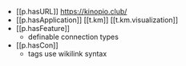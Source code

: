 
- [[p.hasURL]] https://kinopio.club/
- [[p.hasApplication]] [[t.km]] [[t.km.visualization]]
- [[p.hasFeature]]
  - definable connection types
- [[p.hasCon]]
  - tags use wikilink syntax
  
